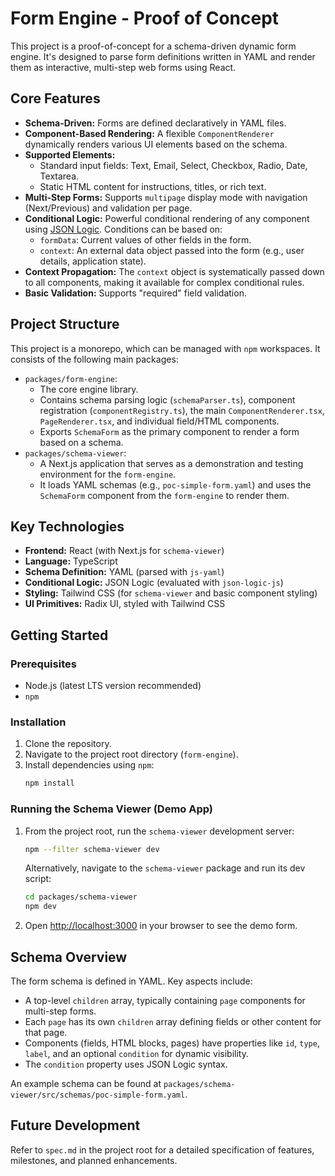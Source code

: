 # Form Engine - Proof of Concept

This project is a proof-of-concept for a schema-driven dynamic form engine. It's designed to parse form definitions written in YAML and render them as interactive, multi-step web forms using React.


## Core Features

*   **Schema-Driven:** Forms are defined declaratively in YAML files.
*   **Component-Based Rendering:** A flexible `ComponentRenderer` dynamically renders various UI elements based on the schema.
*   **Supported Elements:**
    *   Standard input fields: Text, Email, Select, Checkbox, Radio, Date, Textarea.
    *   Static HTML content for instructions, titles, or rich text.
*   **Multi-Step Forms:** Supports `multipage` display mode with navigation (Next/Previous) and validation per page.
*   **Conditional Logic:** Powerful conditional rendering of any component using [JSON Logic](https://jsonlogic.com/). Conditions can be based on:
    *   `formData`: Current values of other fields in the form.
    *   `context`: An external data object passed into the form (e.g., user details, application state).
*   **Context Propagation:** The `context` object is systematically passed down to all components, making it available for complex conditional rules.
*   **Basic Validation:** Supports "required" field validation.


## Project Structure

This project is a monorepo, which can be managed with `npm` workspaces. It consists of the following main packages:

*   `packages/form-engine`:
    *   The core engine library.
    *   Contains schema parsing logic (`schemaParser.ts`), component registration (`componentRegistry.ts`), the main `ComponentRenderer.tsx`, `PageRenderer.tsx`, and individual field/HTML components.
    *   Exports `SchemaForm` as the primary component to render a form based on a schema.
*   `packages/schema-viewer`:
    *   A Next.js application that serves as a demonstration and testing environment for the `form-engine`.
    *   It loads YAML schemas (e.g., `poc-simple-form.yaml`) and uses the `SchemaForm` component from the `form-engine` to render them.


## Key Technologies

*   **Frontend:** React (with Next.js for `schema-viewer`)
*   **Language:** TypeScript
*   **Schema Definition:** YAML (parsed with `js-yaml`)
*   **Conditional Logic:** JSON Logic (evaluated with `json-logic-js`)
*   **Styling:** Tailwind CSS (for `schema-viewer` and basic component styling)
*   **UI Primitives:** Radix UI, styled with Tailwind CSS


## Getting Started

### Prerequisites

*   Node.js (latest LTS version recommended)
*   `npm`


### Installation

1.  Clone the repository.
2.  Navigate to the project root directory (`form-engine`).
3.  Install dependencies using `npm`:
    ```bash
    npm install
    ```


### Running the Schema Viewer (Demo App)

1.  From the project root, run the `schema-viewer` development server:
    ```bash
    npm --filter schema-viewer dev
    ```
    Alternatively, navigate to the `schema-viewer` package and run its dev script:
    ```bash
    cd packages/schema-viewer
    npm dev
    ```
2.  Open [http://localhost:3000](http://localhost:3000) in your browser to see the demo form.


## Schema Overview

The form schema is defined in YAML. Key aspects include:

*   A top-level `children` array, typically containing `page` components for multi-step forms.
*   Each `page` has its own `children` array defining fields or other content for that page.
*   Components (fields, HTML blocks, pages) have properties like `id`, `type`, `label`, and an optional `condition` for dynamic visibility.
*   The `condition` property uses JSON Logic syntax.

An example schema can be found at `packages/schema-viewer/src/schemas/poc-simple-form.yaml`.


## Future Development

Refer to `spec.md` in the project root for a detailed specification of features, milestones, and planned enhancements.
